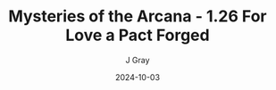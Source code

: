 ---
title: 'Mysteries of the Arcana - 1.26 For Love a Pact Forged'
alt: 'Mysteries of the Arcana'
date: '2024-10-03'
author: 'J Gray'
artist: 'Keira'
---